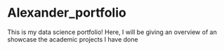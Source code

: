 # Alexander_portfolio
This is my data science portfolio! Here, I will be giving an overview of an showcase the academic projects I have done
